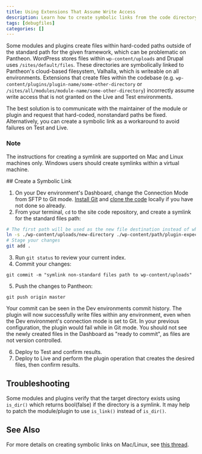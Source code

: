 ```yaml
---
title: Using Extensions That Assume Write Access
description: Learn how to create symbolic links from the code directory to a file.
tags: [debugfiles]
categories: []
---
```

Some modules and plugins create files within hard-coded paths outside of the standard path for the given framework, which can be problematic on Pantheon. WordPress stores files within `wp-content/uploads` and Drupal uses `/sites/default/files`. These directories are symbolically linked to Pantheon's cloud-based filesystem, Valhalla, which is writeable on all environments. Extensions that create files within the codebase (e.g. `wp-content/plugins/plugin-name/some-other-directory` or `/sites/all/modules/module-name/some-other-directory`) incorrectly assume write access that is not granted on the Live and Test environments.

The best solution is to communicate with the maintainer of the module or plugin and request that hard-coded, nonstandard paths be fixed. Alternatively, you can create a symbolic link as a workaround to avoid failures on Test and Live.

<div class="alert alert-info">
<h3 class="info">Note</h3>
<p>The instructions for creating a symlink are supported on Mac and Linux machines only. Windows users should create symlinks within a virtual machine.</p>
</div>
## Create a Symbolic Link

1. On your Dev environment's Dashboard, change the Connection Mode from SFTP to Git mode. [Install Git](/docs/git/#install-git) and [clone the code](/docs/git/#clone-your-site-codebase) locally if you have not done so already.
2. From your terminal, `cd` to the site code repository, and create a symlink for the standard files path:

 ```bash
 # The first path will be used as the new file destination instead of whatever path the plugin assumed write access to
 ln -s ./wp-content/uploads/new-directory ./wp-content/path/plugin-expects-to-write-to
 # Stage your changes
 git add .
 ```

3. Run `git status` to review your current index.
4. Commit your changes:

 ```
 git commit -m "symlink non-standard files path to wp-content/uploads"
 ```

5. Push the changes to Pantheon:

 ```
 git push origin master
 ```

 Your commit can be seen in the Dev environments commit history. The plugin will now successfully write files within any environment, even when the Dev environment's connection mode is set to Git. In your previous configuration, the plugin would fail while in Git mode. You should not see the newly created files in the Dashboard as "ready to commit", as files are not version controlled.

6. Deploy to Test and confirm results.
7. Deploy to Live and perform the plugin operation that creates the desired files, then confirm results.

## Troubleshooting
Some modules and plugins verify that the target directory exists using `is_dir()` which returns bool(false) if the directory is a symlink. It may help to patch the module/plugin to use `is_link()` instead of `is_dir()`.

## See Also		
For more details on creating symbolic links on Mac/Linux, see [this thread](http://apple.stackexchange.com/questions/115646/how-can-i-create-a-symbolic-link-in-terminal).		
